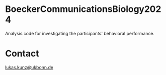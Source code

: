 # BoeckerCommunicationsBiology2024
Analysis code for investigating the participants' behavioral performance.

# Contact
lukas.kunz@ukbonn.de
